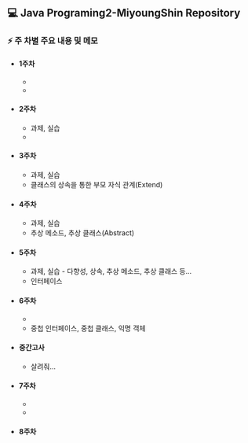 ## 💻 Java Programing2-MiyoungShin Repository

### ⚡ 주 차별 주요 내용 및 메모
- #### 1주차
    * 
    * 
- #### 2주차
    * 과제, 실습
    * 
- #### 3주차
    * 과제, 실습
    * 클래스의 상속을 통한 부모 자식 관계(Extend)
- #### 4주차
    * 과제, 실습
    * 추상 메소드, 추상 클래스(Abstract)
- #### 5주차
    * 과제, 실습 - 다향성, 상속, 추상 메소드, 추상 클래스 등...
    * 인터페이스
- #### 6주차
    * 
    * 중첩 인터페이스, 중첩 클래스, 익명 객체
  
- #### 중간고사
    * 살려줘...
- #### 7주차
    * 
    * 
- #### 8주차